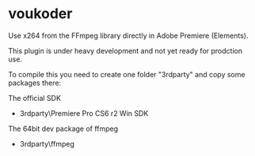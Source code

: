 # voukoder
Use x264 from the FFmpeg library directly in Adobe Premiere (Elements).

This plugin is under heavy development and not yet ready for prodction use.

To compile this you need to create one folder "3rdparty" and copy some packages there:

The official SDK
- 3rdparty\Premiere Pro CS6 r2 Win SDK

The 64bit dev package of ffmpeg
- 3rdparty\ffmpeg

